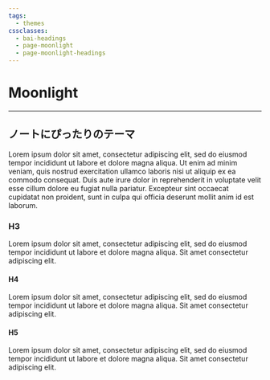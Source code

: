 ```yaml
---
tags:
  - themes
cssclasses:
  - bai-headings
  - page-moonlight
  - page-moonlight-headings
---
```

# Moonlight
***
## ノートにぴったりのテーマ
Lorem ipsum dolor sit amet, consectetur adipiscing elit, sed do eiusmod tempor incididunt ut labore et dolore magna aliqua. Ut enim ad minim veniam, quis nostrud exercitation ullamco laboris nisi ut aliquip ex ea commodo consequat. Duis aute irure dolor in reprehenderit in voluptate velit esse cillum dolore eu fugiat 
nulla pariatur. Excepteur sint occaecat cupidatat non proident, sunt in culpa qui officia deserunt mollit anim id est laborum.
### H3
Lorem ipsum dolor sit amet, consectetur adipiscing elit, sed do eiusmod tempor incididunt ut labore et dolore magna aliqua. Sit amet consectetur adipiscing elit.
#### H4
Lorem ipsum dolor sit amet, consectetur adipiscing elit, sed do eiusmod tempor incididunt ut labore et dolore magna aliqua. Sit amet consectetur adipiscing elit.
#### H5
Lorem ipsum dolor sit amet, consectetur adipiscing elit, sed do eiusmod tempor incididunt ut labore et dolore magna aliqua. Sit amet consectetur adipiscing elit.